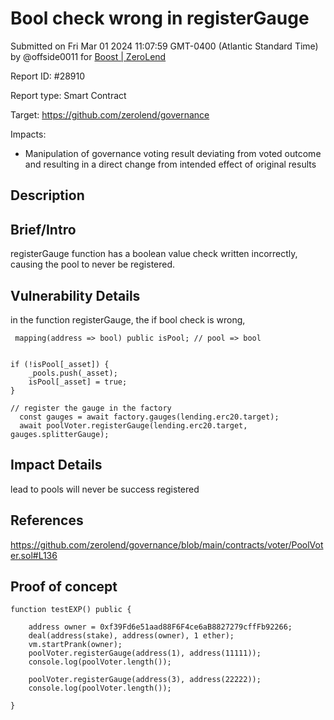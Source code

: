 
# Bool check wrong in registerGauge

Submitted on Fri Mar 01 2024 11:07:59 GMT-0400 (Atlantic Standard Time) by @offside0011 for [Boost | ZeroLend](https://immunefi.com/bounty/zerolend-boost/)

Report ID: #28910

Report type: Smart Contract

Target: https://github.com/zerolend/governance

Impacts:
- Manipulation of governance voting result deviating from voted outcome and resulting in a direct change from intended effect of original results

## Description
## Brief/Intro
registerGauge function has a boolean value check written incorrectly, causing the pool to never be registered.

## Vulnerability Details
in the function registerGauge, the if bool check is wrong,
```
 mapping(address => bool) public isPool; // pool => bool


if (!isPool[_asset]) {
    _pools.push(_asset);
    isPool[_asset] = true;
}
```

```
// register the gauge in the factory
  const gauges = await factory.gauges(lending.erc20.target);
  await poolVoter.registerGauge(lending.erc20.target, gauges.splitterGauge);
```

## Impact Details
lead to pools will never be success registered

## References
https://github.com/zerolend/governance/blob/main/contracts/voter/PoolVoter.sol#L136

        
## Proof of concept
    function testEXP() public {

        address owner = 0xf39Fd6e51aad88F6F4ce6aB8827279cffFb92266;
        deal(address(stake), address(owner), 1 ether);
        vm.startPrank(owner);
        poolVoter.registerGauge(address(1), address(11111));
        console.log(poolVoter.length());

        poolVoter.registerGauge(address(3), address(22222));
        console.log(poolVoter.length());

    }